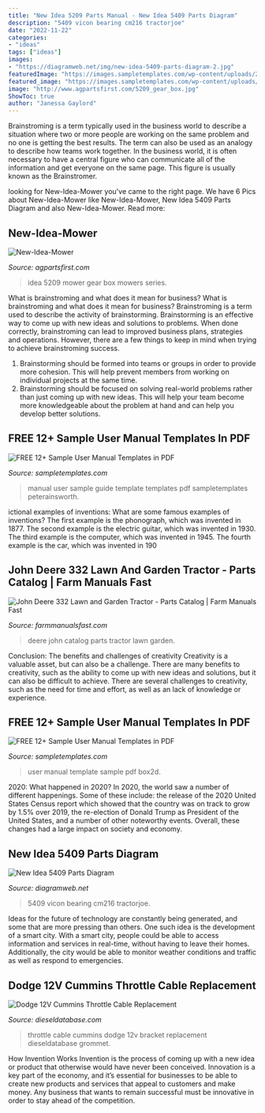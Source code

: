 ```yaml
---
title: "New Idea 5209 Parts Manual - New Idea 5409 Parts Diagram"
description: "5409 vicon bearing cm216 tractorjoe"
date: "2022-11-22"
categories:
- "ideas"
tags: ["ideas"]
images:
- "https://diagramweb.net/img/new-idea-5409-parts-diagram-2.jpg"
featuredImage: "https://images.sampletemplates.com/wp-content/uploads/2016/03/30101414/Box2D-User-Manual.jpg"
featured_image: "https://images.sampletemplates.com/wp-content/uploads/2016/03/30101026/User-Manual-Template-PDF1.jpg"
image: "http://www.agpartsfirst.com/5209_gear_box.jpg"
ShowToc: true
author: "Janessa Gaylord"
---
```



Brainstroming is a term typically used in the business world to describe a situation where two or more people are working on the same problem and no one is getting the best results. The term can also be used as an analogy to describe how teams work together. In the business world, it is often necessary to have a central figure who can communicate all of the information and get everyone on the same page. This figure is usually known as the Brainstromer.

	

		
looking for New-Idea-Mower you've came to the right page. We have 6 Pics about New-Idea-Mower like New-Idea-Mower, New Idea 5409 Parts Diagram and also New-Idea-Mower. Read more:
		
    
## New-Idea-Mower

<img loading=lazy src="http://www.agpartsfirst.com/5209_gear_box.jpg" onerror="this.onerror=null;this.src='https://tse3.mm.bing.net/th?id=OIP.YLxSIDT0bthxCgw5p7ThlAHaKU&amp;pid=15.1';" alt="New-Idea-Mower">

_Source: agpartsfirst.com_

>idea 5209 mower gear box mowers series. 

	

What is brainstroming and what does it mean for business?
What is brainstroming and what does it mean for business?
Brainstroming is a term used to describe the activity of brainstorming. Brainstorming is an effective way to come up with new ideas and solutions to problems. When done correctly, brainstroming can lead to improved business plans, strategies and operations. However, there are a few things to keep in mind when trying to achieve brainstroming success.

1) Brainstorming should be formed into teams or groups in order to provide more cohesion. This will help prevent members from working on individual projects at the same time.
2) Brainstorming should be focused on solving real-world problems rather than just coming up with new ideas. This will help your team become more knowledgeable about the problem at hand and can help you develop better solutions.

    
## FREE 12+ Sample User Manual Templates In PDF

<img loading=lazy src="https://images.sampletemplates.com/wp-content/uploads/2016/03/30101026/User-Manual-Template-PDF1.jpg" onerror="this.onerror=null;this.src='https://tse4.mm.bing.net/th?id=OIP.e8wPr3uTmzgIYct0TXDijgHaHV&amp;pid=15.1';" alt="FREE 12+ Sample User Manual Templates in PDF">

_Source: sampletemplates.com_

>manual user sample guide template templates pdf sampletemplates peterainsworth. 

	

ictional examples of inventions: What are some famous examples of inventions?
The first example is the phonograph, which was invented in 1877. The second example is the electric guitar, which was invented in 1930. The third example is the computer, which was invented in 1945. The fourth example is the car, which was invented in 190
    
## John Deere 332 Lawn And Garden Tractor - Parts Catalog | Farm Manuals Fast

<img loading=lazy src="https://cdn.shopify.com/s/files/1/0257/4722/6675/products/jd-332-lawn-and-garden-tractor-pc_1024x.jpg?v=1589359241" onerror="this.onerror=null;this.src='https://tse1.mm.bing.net/th?id=OIP.JlXMRa34QgLZ5cIsakystAAAAA&amp;pid=15.1';" alt="John Deere 332 Lawn and Garden Tractor - Parts Catalog | Farm Manuals Fast">

_Source: farmmanualsfast.com_

>deere john catalog parts tractor lawn garden. 

	

Conclusion: The benefits and challenges of creativity
Creativity is a valuable asset, but can also be a challenge. There are many benefits to creativity, such as the ability to come up with new ideas and solutions, but it can also be difficult to achieve. There are several challenges to creativity, such as the need for time and effort, as well as an lack of knowledge or experience.

    
## FREE 12+ Sample User Manual Templates In PDF

<img loading=lazy src="https://images.sampletemplates.com/wp-content/uploads/2016/03/30101414/Box2D-User-Manual.jpg" onerror="this.onerror=null;this.src='https://tse1.mm.bing.net/th?id=OIP.KOkExXmV7qKsI5IGts7fmAHaHV&amp;pid=15.1';" alt="FREE 12+ Sample User Manual Templates in PDF">

_Source: sampletemplates.com_

>user manual template sample pdf box2d. 

	

2020: What happened in 2020?
In 2020, the world saw a number of different happenings. Some of these include: the release of the 2020 United States Census report which showed that the country was on track to grow by 1.5% over 2019, the re-election of Donald Trump as President of the United States, and a number of other noteworthy events. Overall, these changes had a large impact on society and economy.

    
## New Idea 5409 Parts Diagram

<img loading=lazy src="https://diagramweb.net/img/new-idea-5409-parts-diagram-2.jpg" onerror="this.onerror=null;this.src='https://tse4.mm.bing.net/th?id=OIP.Nk4pPs0Y10-2-hfvKz8WqAAAAA&amp;pid=15.1';" alt="New Idea 5409 Parts Diagram">

_Source: diagramweb.net_

>5409 vicon bearing cm216 tractorjoe. 

	

Ideas for the future of technology are constantly being generated, and some that are more pressing than others. One such idea is the development of a smart city. With a smart city, people could be able to access information and services in real-time, without having to leave their homes. Additionally, the city would be able to monitor weather conditions and traffic as well as respond to emergencies.

    
## Dodge 12V Cummins Throttle Cable Replacement

<img loading=lazy src="https://dieseldatabase.com/wp-content/uploads/2010/10/throttle_02.jpg" onerror="this.onerror=null;this.src='https://tse1.mm.bing.net/th?id=OIP.bENuNAwfIElmbETzczJnNQHaH8&amp;pid=15.1';" alt="Dodge 12V Cummins Throttle Cable Replacement">

_Source: dieseldatabase.com_

>throttle cable cummins dodge 12v bracket replacement dieseldatabase grommet. 

	

How Invention Works
Invention is the process of coming up with a new idea or product that otherwise would have never been conceived. Innovation is a key part of the economy, and it’s essential for businesses to be able to create new products and services that appeal to customers and make money. Any business that wants to remain successful must be innovative in order to stay ahead of the competition.

